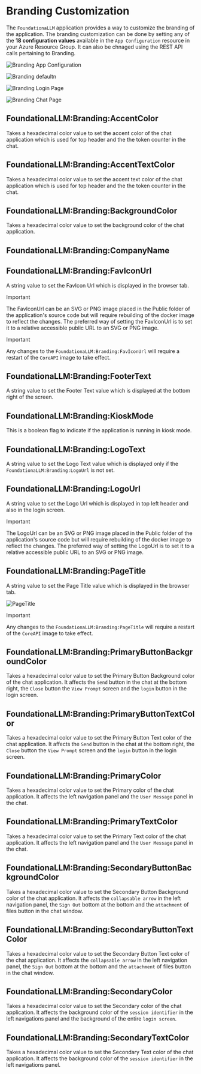 # Branding Customization

The `FoundationaLLM` application provides a way to customize the branding of the application. The branding customization can be done by setting any of the **18 configuration values** available in the `App Configuration` resource in your Azure Resource Group.  It can also be chnaged using the REST API calls pertaining to Branding.


![Branding App Configuration](./media/branding-1.jpg)

![Branding defaultn](./media/branding-2.jpg)

![Branding Login Page](./media/branding-3.jpg)

![Branding Chat Page](./media/branding-4.jpg)

## FoundationaLLM:Branding:AccentColor
Takes a hexadecimal color value to set the accent color of the chat application which is used for top header and the the token counter in the chat.
## FoundationaLLM:Branding:AccentTextColor
Takes a hexadecimal color value to set the accent text color of the chat application which is used for top header and the the token counter in the chat.
## FoundationaLLM:Branding:BackgroundColor
Takes a hexadecimal color value to set the background color of the chat application.
## FoundationaLLM:Branding:CompanyName

## FoundationaLLM:Branding:FavIconUrl
A string value to set the FavIcon Url which is displayed in the browser tab.
> [!IMPORTANT]
> The FavIconUrl can be an SVG or PNG image placed in the Public folder of the application's source code but will require rebuilding of the docker image to reflect the changes. The preferred way of setting the FavIconUrl is to set it to a relative accessible public URL to an SVG or PNG image.

> [!IMPORTANT]
> Any changes to the `FoundationaLLM:Branding:FavIconUrl` will require a restart of the `CoreAPI` image to take effect.

## FoundationaLLM:Branding:FooterText
A string value to set the Footer Text value which is displayed at the bottom right of the screen.
## FoundationaLLM:Branding:KioskMode
This is a boolean flag to indicate if the application is running in kiosk mode. 
## FoundationaLLM:Branding:LogoText
A string value to set the Logo Text value which is displayed only if the `FoundationaLLM:Branding:LogoUrl` is not set.
## FoundationaLLM:Branding:LogoUrl
A string value to set the Logo Url which is displayed in top left header and also in the login screen.
> [!IMPORTANT]
> The LogoUrl can be an SVG or PNG image placed in the Public folder of the application's source code but will require rebuilding of the docker image to reflect the changes. The preferred way of setting the LogoUrl is to set it to a relative accessible public URL to an SVG or PNG image.
## FoundationaLLM:Branding:PageTitle
A string value to set the Page Title value which is displayed in the browser tab.

![PageTitle](./media/branding-5.jpg)

> [!IMPORTANT]
> Any changes to the `FoundationaLLM:Branding:PageTitle` will require a restart of the `CoreAPI` image to take effect.
## FoundationaLLM:Branding:PrimaryButtonBackgroundColor
Takes a hexadecimal color value to set the Primary Button Background color of the chat application. It affects the `Send` button in the chat at the bottom right, the `Close` button the `View Prompt` screen and the `login` button in the login screen.
## FoundationaLLM:Branding:PrimaryButtonTextColor
Takes a hexadecimal color value to set the Primary Button Text color of the chat application. It affects the `Send` button in the chat at the bottom right, the `Close` button the `View Prompt` screen and the `login` button in the login screen.
## FoundationaLLM:Branding:PrimaryColor
Takes a hexadecimal color value to set the Primary color of the chat application. It affects the left navigation panel and the `User Message` panel in the chat.
## FoundationaLLM:Branding:PrimaryTextColor
Takes a hexadecimal color value to set the Primary Text color of the chat application. It affects the left navigation panel and the `User Message` panel in the chat.
## FoundationaLLM:Branding:SecondaryButtonBackgroundColor
Takes a hexadecimal color value to set the Secondary Button Background color of the chat application. It affects the `collapsable arrow` in the left navigation panel, the `Sign Out` bottom at the bottom and the `attachment` of files button in the chat window.
## FoundationaLLM:Branding:SecondaryButtonTextColor
Takes a hexadecimal color value to set the Secondary Button Text color of the chat application. It affects the `collapsable arrow` in the left navigation panel, the `Sign Out` bottom at the bottom and the `attachment` of files button in the chat window.
## FoundationaLLM:Branding:SecondaryColor
Takes a hexadecimal color value to set the Secondary color of the chat application. It affects the background color of the `session identifier` in the left navigations panel and the background of the entire `login screen`.
## FoundationaLLM:Branding:SecondaryTextColor
Takes a hexadecimal color value to set the Secondary Text color of the chat application. It affects the background color of the `session identifier` in the left navigations panel.
